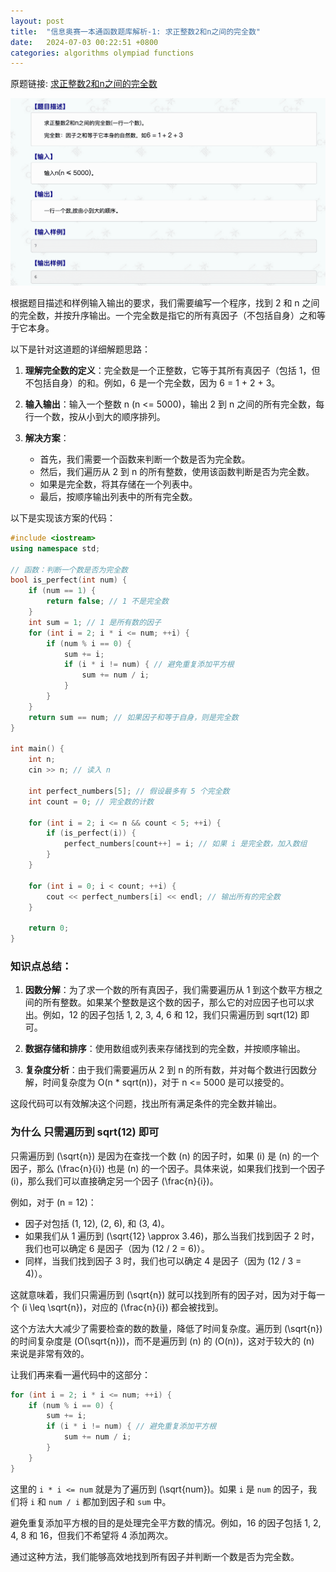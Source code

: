 ```yaml
---
layout: post
title:  "信息奥赛一本通函数题库解析-1: 求正整数2和n之间的完全数"
date:   2024-07-03 00:22:51 +0800
categories: algorithms olympiad functions
---
```


原题链接: [求正整数2和n之间的完全数](http://ybt.ssoier.cn:8088/problem_show.php?pid=1150)

![](https://raw.githubusercontent.com/jamiesun/images/master/default/iVjIKr.png)

根据题目描述和样例输入输出的要求，我们需要编写一个程序，找到 2 和 n 之间的完全数，并按升序输出。一个完全数是指它的所有真因子（不包括自身）之和等于它本身。

以下是针对这道题的详细解题思路：

1. **理解完全数的定义**：完全数是一个正整数，它等于其所有真因子（包括 1，但不包括自身）的和。例如，6 是一个完全数，因为 6 = 1 + 2 + 3。

2. **输入输出**：输入一个整数 n (n <= 5000)，输出 2 到 n 之间的所有完全数，每行一个数，按从小到大的顺序排列。

3. **解决方案**：
    - 首先，我们需要一个函数来判断一个数是否为完全数。
    - 然后，我们遍历从 2 到 n 的所有整数，使用该函数判断是否为完全数。
    - 如果是完全数，将其存储在一个列表中。
    - 最后，按顺序输出列表中的所有完全数。

以下是实现该方案的代码：

```cpp
#include <iostream>
using namespace std;

// 函数：判断一个数是否为完全数
bool is_perfect(int num) {
    if (num == 1) {
        return false; // 1 不是完全数
    }
    int sum = 1; // 1 是所有数的因子
    for (int i = 2; i * i <= num; ++i) {
        if (num % i == 0) {
            sum += i;
            if (i * i != num) { // 避免重复添加平方根
                sum += num / i;
            }
        }
    }
    return sum == num; // 如果因子和等于自身，则是完全数
}

int main() {
    int n;
    cin >> n; // 读入 n

    int perfect_numbers[5]; // 假设最多有 5 个完全数
    int count = 0; // 完全数的计数

    for (int i = 2; i <= n && count < 5; ++i) {
        if (is_perfect(i)) {
            perfect_numbers[count++] = i; // 如果 i 是完全数，加入数组
        }
    }

    for (int i = 0; i < count; ++i) {
        cout << perfect_numbers[i] << endl; // 输出所有的完全数
    }

    return 0;
}
```

### 知识点总结：

1. **因数分解**：为了求一个数的所有真因子，我们需要遍历从 1 到这个数平方根之间的所有整数。如果某个整数是这个数的因子，那么它的对应因子也可以求出。例如，12 的因子包括 1, 2, 3, 4, 6 和 12，我们只需遍历到 sqrt(12) 即可。

2. **数据存储和排序**：使用数组或列表来存储找到的完全数，并按顺序输出。

3. **复杂度分析**：由于我们需要遍历从 2 到 n 的所有数，并对每个数进行因数分解，时间复杂度为 O(n * sqrt(n))，对于 n <= 5000 是可以接受的。

这段代码可以有效解决这个问题，找出所有满足条件的完全数并输出。

### 为什么 只需遍历到 sqrt(12) 即可

只需遍历到 \(\sqrt{n}\) 是因为在查找一个数 \(n\) 的因子时，如果 \(i\) 是 \(n\) 的一个因子，那么 \(\frac{n}{i}\) 也是 \(n\) 的一个因子。具体来说，如果我们找到一个因子 \(i\)，那么我们可以直接确定另一个因子 \(\frac{n}{i}\)。

例如，对于 \(n = 12\)：
- 因子对包括 (1, 12), (2, 6), 和 (3, 4)。
- 如果我们从 1 遍历到 \(\sqrt{12} \approx 3.46\)，那么当我们找到因子 2 时，我们也可以确定 6 是因子（因为 \(12 / 2 = 6\)）。
- 同样，当我们找到因子 3 时，我们也可以确定 4 是因子（因为 \(12 / 3 = 4\)）。

这就意味着，我们只需遍历到 \(\sqrt{n}\) 就可以找到所有的因子对，因为对于每一个 \(i \leq \sqrt{n}\)，对应的 \(\frac{n}{i}\) 都会被找到。

这个方法大大减少了需要检查的数的数量，降低了时间复杂度。遍历到 \(\sqrt{n}\) 的时间复杂度是 \(O(\sqrt{n})\)，而不是遍历到 \(n\) 的 \(O(n)\)，这对于较大的 \(n\) 来说是非常有效的。

让我们再来看一遍代码中的这部分：

```cpp
for (int i = 2; i * i <= num; ++i) {
    if (num % i == 0) {
        sum += i;
        if (i * i != num) { // 避免重复添加平方根
            sum += num / i;
        }
    }
}
```

这里的 `i * i <= num` 就是为了遍历到 \(\sqrt{num}\)。如果 `i` 是 `num` 的因子，我们将 `i` 和 `num / i` 都加到因子和 `sum` 中。

避免重复添加平方根的目的是处理完全平方数的情况。例如，16 的因子包括 1, 2, 4, 8 和 16，但我们不希望将 4 添加两次。

通过这种方法，我们能够高效地找到所有因子并判断一个数是否为完全数。
